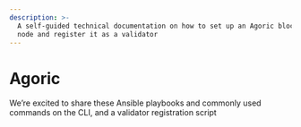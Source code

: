 ```yaml
---
description: >-
  A self-guided technical documentation on how to set up an Agoric blockchain
  node and register it as a validator
---
```


# Agoric

We’re excited to share these Ansible playbooks and commonly used commands on the CLI, and a validator registration script
